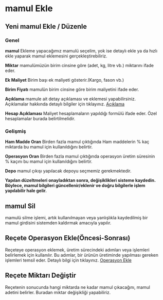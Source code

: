 
# mamul Ekle 

## Yeni mamul Ekle / Düzenle

### Genel 

**mamul** Ekleme yapacağımız mamulü seçelim, yok ise detaylı ekle ya da hızlı ekle yaparak mamul eklemesini gerçekleştirebiliriz.

**Miktar** mamulümüzün birim cinsine göre (adet, kg, litre vb.) miktarını ifade eder.

**Ek Maliyet** Birim başı ek maliyeti gösterir.(Kargo, fason vb.)

**Birim Fiyatı** mamulün birim cinsine göre birim maliyetini ifade eder.

**Açıklama** mamule ait detay açıklaması ve eklemesi yapabilirsiniz. Açıklamalar hakkında detaylı bilgiler için tıklayınız. [Açıklama](../TemelOzellikler/Aciklama.md)

**Hesap Açıklaması** Maliyet hesaplamaların yapıldığı formülü ifade eder. Özel hesaplamalar burada belirtilmelidir.

### Gelişmiş 

**Ham Madde Oran** Birden fazla mamul çıktığında Ham maddelerin % kaç miktarda bu mamul için kullanıldığını belirtir.

**Operasyon Oran** Birden fazla mamul çıktığında operasyon üretim süresinin % kaçını bu mamul için kullanıldığını belirtir.

**Depo** mamul çıkışı yapılacak depoyu seçmemiz gerekmektedir.

**Yapılan düzeltmeleri onayladıktan sonra, değişiklikleri sisteme kaydedin. Böylece, mamul bilgileri güncellenir/eklenir ve doğru bilgilerle işlem yapılabilir hale gelir.**

## mamul Sil 

mamulü silme işlemi, artık kullanılmayan veya yanlışlıkla kaydedilmiş bir mamul girdisini sistemden kaldırmak amacıyla yapılır.

## Reçete Operasyon Ekle(Öncesi-Sonrası)

Reçeteye operasyon eklemek, üretim sürecindeki adımları veya işlemleri belirlemek için kullanılır. 
Bu adımlar, bir ürünün üretiminde yapılması gereken işlemleri temsil eder. 
Detaylı bilgi için tıklayınız. [Operasyon Ekle](../Uretim/OperasyonEkle.md)

## Reçete Miktarı Değiştir

Reçetenin sonucunda hangi miktarda ne kadar mamul çıkacağını, mamul adetini belirler. Buradan miktar değişikliği yapabiliriz.

